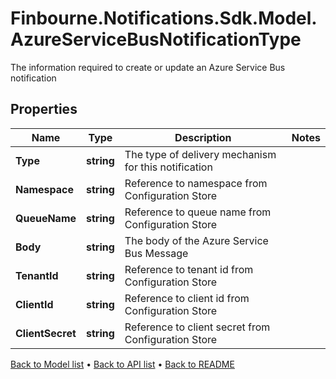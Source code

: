 # Finbourne.Notifications.Sdk.Model.AzureServiceBusNotificationType
The information required to create or update an Azure Service Bus notification

## Properties

Name | Type | Description | Notes
------------ | ------------- | ------------- | -------------
**Type** | **string** | The type of delivery mechanism for this notification | 
**Namespace** | **string** | Reference to namespace from Configuration Store | 
**QueueName** | **string** | Reference to queue name from Configuration Store | 
**Body** | **string** | The body of the Azure Service Bus Message | 
**TenantId** | **string** | Reference to tenant id from Configuration Store | 
**ClientId** | **string** | Reference to client id from Configuration Store | 
**ClientSecret** | **string** | Reference to client secret from Configuration Store | 

[Back to Model list](../README.md#documentation-for-models) &#8226; [Back to API list](../README.md#documentation-for-api-endpoints) &#8226; [Back to README](../README.md)

